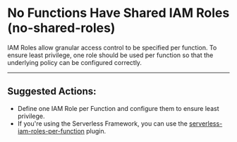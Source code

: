 # No Functions Have Shared IAM Roles (no-shared-roles)

IAM Roles allow granular access control to be specified per function.
To ensure least privilege, one role should be used per function so that the underlying policy can be configured correctly.

---

## Suggested Actions:

- Define one IAM Role per Function and configure them to ensure least privilege.
- If you're using the Serverless Framework, you can use the [serverless-iam-roles-per-function](https://github.com/functionalone/serverless-iam-roles-per-function) plugin.
